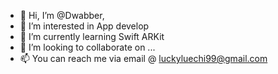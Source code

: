 - 👋 Hi, I’m @Dwabber, 
- 👀 I’m interested in App develop
- 🌱 I’m currently learning Swift ARKit
- 💞️ I’m looking to collaborate on ...
- 📫 You can reach me via email @ luckyluechi99@gmail.com

<!---
Dwabber/Dwabber is a ✨ special ✨ repository because its `README.md` (this file) appears on your GitHub profile.
You can click the Preview link to take a look at your changes.
--->
